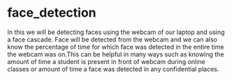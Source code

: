 # face_detection
In this we will be detecting faces using the webcam of our laptop and using a face cascade.
Face will be detected from the webcam and we can also know the percentage of time for which face was detected in the entire time the webcam was on.This can be helpful in many ways such as knowing the amount of time a student is present in front of webcam during online classes or amount of time a face was detected in any confidential places.


